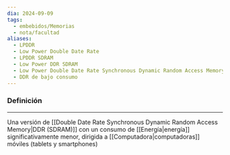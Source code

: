 ```yaml
---
dia: 2024-09-09
tags:
  - embebidos/Memorias
  - nota/facultad
aliases:
  - LPDDR
  - Low Power Double Date Rate
  - LPDDR SDRAM
  - Low Power DDR SDRAM
  - Low Power Double Date Rate Synchronous Dynamic Random Access Memory
  - DDR de bajo consumo
---
```

### Definición
---
Una versión de [[Double Date Rate Synchronous Dynamic Random Access Memory|DDR (SDRAM)]] con un consumo de [[Energía|energía]] significativamente menor, dirigida a [[Computadora|computadoras]] móviles (tablets y smartphones)